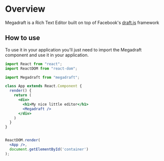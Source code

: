 # Overview

Megadraft is a Rich Text Editor built on top of Facebook's
[draft.js](https://facebook.github.io/draft-js/) framework

## How to use

To use it in your application you'll just need to import the Megadraft
component and use it in your application.

```jsx
import React from "react";
import ReactDOM from "react-dom";

import Megadraft from "megadraft";

class App extends React.Component {
  render() {
    return (
      <div>
        <h1>My nice little editor</h1>
        <Megadraft />
      </div>
    )
  }
}


ReactDOM.render(
  <App />,
  document.getElementById('container')
);
```
